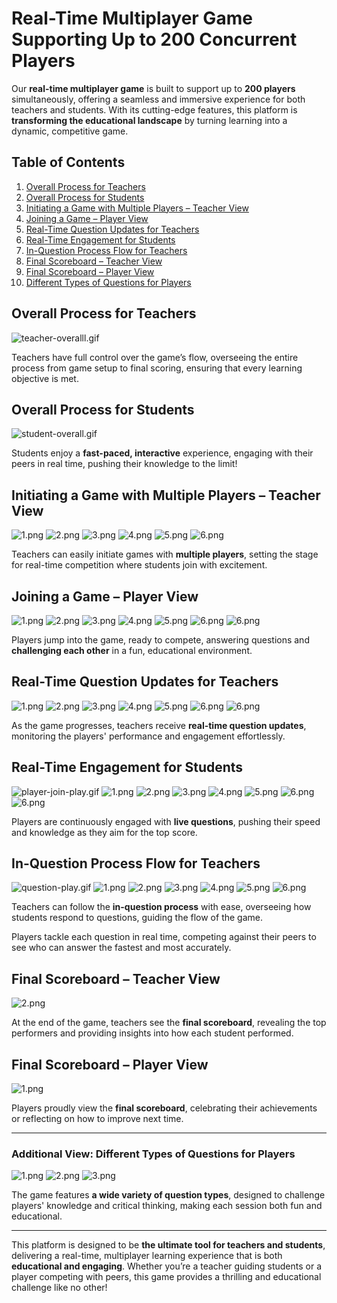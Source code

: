# Real-Time Multiplayer Game Supporting Up to 200 Concurrent Players

Our **real-time multiplayer game** is built to support up to **200 players** simultaneously, offering a seamless and immersive experience for both teachers and students. With its cutting-edge features, this platform is **transforming the educational landscape** by turning learning into a dynamic, competitive game.

## Table of Contents

1. [Overall Process for Teachers](#overall-process-for-teachers)
2. [Overall Process for Students](#overall-process-for-students)
3. [Initiating a Game with Multiple Players – Teacher View](#initiating-a-game-with-multiple-players--teacher-view)
4. [Joining a Game – Player View](#joining-a-game--player-view)
5. [Real-Time Question Updates for Teachers](#real-time-question-updates-for-teachers)
6. [Real-Time Engagement for Students](#real-time-engagement-for-students)
7. [In-Question Process Flow for Teachers](#in-question-process-flow-for-teachers)
8. [Final Scoreboard – Teacher View](#final-scoreboard--teacher-view)
9. [Final Scoreboard – Player View](#final-scoreboard--player-view)
10. [Different Types of Questions for Players](#different-types-of-questions-for-players)

## Overall Process for Teachers

![teacher-overalll.gif](../gifs/teacher-overalll.gif)

Teachers have full control over the game’s flow, overseeing the entire process from game setup to final scoring, ensuring that every learning objective is met.

## Overall Process for Students

![student-overall.gif](../gifs/student-overall.gif)

Students enjoy a **fast-paced, interactive** experience, engaging with their peers in real time, pushing their knowledge to the limit!

## Initiating a Game with Multiple Players – Teacher View

![1.png](../images/Game/Start%20Game%20and%20Wait%20for%20Player/1.png)
![2.png](../images/Game/Start%20Game%20and%20Wait%20for%20Player/2.png)
![3.png](../images/Game/Start%20Game%20and%20Wait%20for%20Player/3.png)
![4.png](../images/Game/Start%20Game%20and%20Wait%20for%20Player/4.png)
![5.png](../images/Game/Start%20Game%20and%20Wait%20for%20Player/5.png)
![6.png](../images/Game/Start%20Game%20and%20Wait%20for%20Player/6.png)

Teachers can easily initiate games with **multiple players**, setting the stage for real-time competition where students join with excitement.

## Joining a Game – Player View

![1.png](../images/Game/Player%20Join%20and%20play/1.png)
![2.png](../images/Game/Player%20Join%20and%20play/2.png)
![3.png](../images/Game/Player%20Join%20and%20play/3.png)
![4.png](../images/Game/Player%20Join%20and%20play/4.png)
![5.png](../images/Game/Player%20Join%20and%20play/5.png)
![6.png](../images/Game/Player%20Join%20and%20play/6.png)
![6.png](../images/Game/Player%20Join%20and%20play/7.png)

Players jump into the game, ready to compete, answering questions and **challenging each other** in a fun, educational environment.

## Real-Time Question Updates for Teachers

![1.png](../images/Game/Start%20to%20play/1.png)
![2.png](../images/Game/Start%20to%20play/2.png)
![3.png](../images/Game/Start%20to%20play/3.png)
![4.png](../images/Game/Start%20to%20play/4.png)
![5.png](../images/Game/Start%20to%20play/5.png)
![6.png](../images/Game/Start%20to%20play/6.png)
![6.png](../images/Game/Start%20to%20play/7.png)

As the game progresses, teachers receive **real-time question updates**, monitoring the players' performance and engagement effortlessly.

## Real-Time Engagement for Students

![player-join-play.gif](gifs/player-join-play.gif)
![1.png](../images/Game/Player%20Join%20and%20play/1.png)
![2.png](../images/Game/Player%20Join%20and%20play/2.png)
![3.png](../images/Game/Player%20Join%20and%20play/3.png)
![4.png](../images/Game/Player%20Join%20and%20play/4.png)
![5.png](../images/Game/Player%20Join%20and%20play/5.png)
![6.png](../images/Game/Player%20Join%20and%20play/6.png)
![6.png](../images/Game/Player%20Join%20and%20play/7.png)

Players are continuously engaged with **live questions**, pushing their speed and knowledge as they aim for the top score.

## In-Question Process Flow for Teachers

![question-play.gif](gifs/question-play.gif)
![1.png](../images/Game/Player%20Join%20and%20play/1.png)
![2.png](../images/Game/Player%20Join%20and%20play/2.png)
![3.png](../images/Game/Player%20Join%20and%20play/3.png)
![4.png](../images/Game/Player%20Join%20and%20play/4.png)
![5.png](../images/Game/Player%20Join%20and%20play/5.png)
![6.png](../images/Game/Player%20Join%20and%20play/6.png)

Teachers can follow the **in-question process** with ease, overseeing how students respond to questions, guiding the flow of the game.

Players tackle each question in real time, competing against their peers to see who can answer the fastest and most accurately.

## Final Scoreboard – Teacher View

![2.png](../gifs//2.png)

At the end of the game, teachers see the **final scoreboard**, revealing the top performers and providing insights into how each student performed.

## Final Scoreboard – Player View

![1.png](../gifs/1.png)

Players proudly view the **final scoreboard**, celebrating their achievements or reflecting on how to improve next time.

---

### Additional View: Different Types of Questions for Players

![1.png](../images/Game/Question%20Type/1.png)
![2.png](../images/Game/Question%20Type/2.png)
![3.png](../images/Game/Question%20Type/3.png)

The game features **a wide variety of question types**, designed to challenge players' knowledge and critical thinking, making each session both fun and educational.

---

This platform is designed to be **the ultimate tool for teachers and students**, delivering a real-time, multiplayer learning experience that is both **educational and engaging**. Whether you’re a teacher guiding students or a player competing with peers, this game provides a thrilling and educational challenge like no other!
